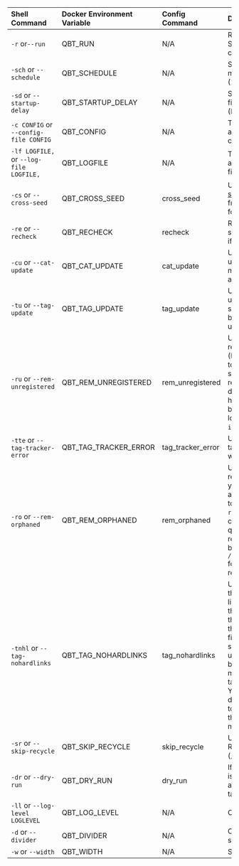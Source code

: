 | Shell Command |Docker Environment Variable | Config Command | Description | Default Value |
| :------------ | :------------ | :------------ | :------------ | :------------ |
| `-r` or`--run` | QBT_RUN | N/A |Run without the scheduler. Script will exit after completion. | False |
| `-sch` or `--schedule` | QBT_SCHEDULE  | N/A | Schedule to run every x minutes. (Default set to 1440 (1 day))  | 1440 |
| `-sd` or `--startup-delay` | QBT_STARTUP_DELAY  | N/A | Set delay in seconds on the first run of a schedule (Default set to 0)  | 0 |
| `-c CONFIG` or `--config-file CONFIG` | QBT_CONFIG  | N/A | This is used if you want to use a different name for your config.yml. `Example: tv.yml`  | config.yml |
| `-lf LOGFILE,` or `--log-file LOGFILE,` | QBT_LOGFILE | N/A | This is used if you want to use a different name for your log file. `Example: tv.log` | activity.log |
| `-cs` or `--cross-seed` | QBT_CROSS_SEED | cross_seed | Use this after running [cross-seed script](https://github.com/mmgoodnow/cross-seed) to add torrents from the cross-seed output folder to qBittorrent  | False |
| `-re` or `--recheck` | QBT_RECHECK | recheck | Recheck paused torrents sorted by lowest size. Resume if Completed.  | False |
| `-cu` or `--cat-update` | QBT_CAT_UPDATE | cat_update |  Use this if you would like to update your categories or move from one category to another. | False |
| `-tu` or `--tag-update` | QBT_TAG_UPDATE | tag_update |  Use this if you would like to update your tags and/or set seed goals/limit upload speed by tag. (Only adds tags to untagged torrents) | False |
| `-ru` or `--rem-unregistered` | QBT_REM_UNREGISTERED | rem_unregistered |  Use this if you would like to remove unregistered torrents. (It will the delete data & torrent if it is not being cross-seeded, otherwise it will just remove the torrent without deleting data). Trackers that have an error and not covered by the remove unregistered logic will also be tagged as `issue` for manual review.| False |
| `-tte` or `--tag-tracker-error` | QBT_TAG_TRACKER_ERROR | tag_tracker_error |  Use this if you would like to tag torrents that do not have a working tracker. | False |
| `-ro` or `--rem-orphaned` | QBT_REM_ORPHANED | rem_orphaned | Use this if you would like to remove orphaned files from your `root_dir` directory that are not referenced by any torrents. It will scan your `root_dir` directory and compare it with what is in qBittorrent. Any data not referenced in qBittorrent will be moved into `/data/torrents/orphaned_data` folder for you to review/delete. | False |
| `-tnhl` or `--tag-nohardlinks` | QBT_TAG_NOHARDLINKS | tag_nohardlinks | Use this to tag any torrents that do not have any hard links associated with any of the files. This is useful for those that use Sonarr/Radarr that hard links your media files with the torrents for seeding. When files get upgraded they no longer become linked with your media therefore will be tagged with a new tag noHL. You can then safely delete/remove these torrents to free up any extra space that is not being used by your media folder. | False |
| `-sr` or `--skip-recycle` | QBT_SKIP_RECYCLE | skip_recycle | Use this to skip emptying the Reycle Bin folder (`/root_dir/.RecycleBin`). | False |
| `-dr` or `--dry-run` | QBT_DRY_RUN | dry_run |   If you would like to see what is gonna happen but not actually move/delete or tag/categorize anything. | False |
| `-ll` or `--log-level LOGLEVEL` | QBT_LOG_LEVEL | N/A |   Change the ouput log level. | INFO |
| `-d` or `--divider` | QBT_DIVIDER | N/A |   Character that divides the sections (Default: '=') | = |
| `-w` or `--width` | QBT_WIDTH | N/A |   Screen Width (Default: 100) | 100 |